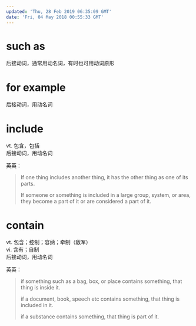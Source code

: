 ```yaml
---
updated: 'Thu, 28 Feb 2019 06:35:09 GMT'
date: 'Fri, 04 May 2018 00:55:33 GMT'
---
```


# such as

后接动词，通常用动名词，有时也可用动词原形

# for example

后接动词，用动名词

# include

vt. 包含，包括\
后接动词，用动名词

英英：

> If one thing includes another thing, it has the other thing as one of its parts.
>
> If someone or something is included in a large group, system, or area, they become a part of it or are considered a part of it.

# contain

vt. 包含；控制；容纳；牵制（敌军）\
vi. 含有；自制\
后接动词，用动名词

英英：

> if something such as a bag, box, or place contains something, that thing is inside it.
>
> if a document, book, speech etc contains something, that thing is included in it.
>
> if a substance contains something, that thing is part of it.

